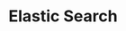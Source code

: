 ---
# GLOBAL 
layout: technology
page_type: technology
title: Elastic Search

#SEO
seo_title:  SEO Elastic Search
seo_description: |-
  META Elastic Search

#MENU 
top_line:
  menu_title: Elastic Search
  cta_title:

#SETTINGS
show_contact_in_footer: true

#TECHNOLOGY layout
logo: /uploads/elasticsearch.svg
intro: 
  title: 
  content: |-
    Technologia niezwykle skuteczna podczas przeszukiwania i przetwarzania dużej ilości danych - wpływająca na doświadczenia i zadowolenie użytkowników aplikacji.
---